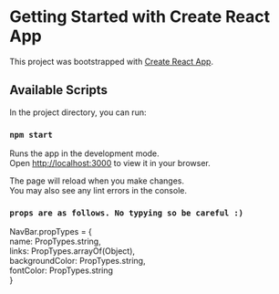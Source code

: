 # Getting Started with Create React App

This project was bootstrapped with [Create React App](https://github.com/facebook/create-react-app).

## Available Scripts

In the project directory, you can run:

### `npm start`

Runs the app in the development mode.\
Open [http://localhost:3000](http://localhost:3000) to view it in your browser.

The page will reload when you make changes.\
You may also see any lint errors in the console.

### `props are as follows. No typying so be careful :)`
NavBar.propTypes = {\
  name: PropTypes.string,\
  links: PropTypes.arrayOf(Object),\
  backgroundColor: PropTypes.string,\
  fontColor: PropTypes.string\
}